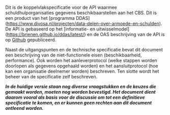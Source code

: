 Dit is de koppelvlakspecificatie voor de API waarmee schuldhulporganisaties gegevens beschikbaarstellen aan het CBS.
Dit is een product van het [programma DDAS] (https://www.divosa.nl/projecten/data-delen-over-armoede-en-schulden). De API is gebaseerd op het [informatie- en uitwisselmodel] (https://brienen.github.io/ddas/latest/) en de OAS beschrijving van de API is op [Github](https://github.com/brienen/ddas/blob/Goverts-Place/API-v0.0.3/DDAS_opzetje_v0.0.3.yaml) gepubliceerd.

Naast de uitgangspunten en de technische specificatie bevat dit document een beschrijving van de niet-functionele eisen (beschikbaarheid, performance). Ook worden het aanleverprotocol (welke stappen worden doorlopen als gegevens opgehaald worden) en het aansluitprotocol (hoe kan een organisatie deelnemer worden) beschreven. Ten slotte wordt het beheer van de specificatie zelf beschreven.

***In de huidige versie staan nog diverse vraagstukken en de keuzes die gemaakt worden, moeten nog worden bevestigd. Het document dient daarom vooral als basis voor de discussie om tot een definitieve specificatie te komen, en er kunnen geen rechten aan dit document ontleend worden.***
